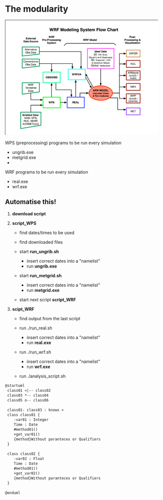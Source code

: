 # The modularity


![image](img/WRF-flowchart.png)

WPS (preprocessing) programs to be run every simulation
- ungrib.exe
- metgrid.exe
- 
WRF programs to be run every simulation
- real.exe
- wrf.exe

## Automatise this!

1. **download script**

1. **script_WPS**

   - find dates/times to be used
   
   - find downloaded files

   - start **run_ungrib.sh**
      - insert correct dates into a "namelist"
      - run **ungrib.exe**
      
    - start **run_metgrid.sh**
      - insert correct dates into a "namelist"
      - run **metgrid.exe**

   - start next script **script_WRF**
   
1. **scipt_WRF**

   - find output from the last script
   
   - run ./run_real.sh
      - insert correct dates into a "namelist"
      - run **real.exe**

   - run ./run_wrf.sh
      - insert correct dates into a "namelist"
      - run **wrf.exe**

   - run ./analysis_script.sh
     

```plantuml
@startuml
 class01 <|-- class02
 class03 *-- class04
 class05 o-- class06

 class01- class03 : knows >
 class class01 {
    -var01 : Integer
    Time : Date
    #method01()
    +get_var01()
    {method}Without paranteces or Qualifiers
 }
 
 class class02 {
    -var02 : Float
    Time : Date
    #method01()
    +get_var02()
    {method}Without paranteces or Qualifiers
 }

@enduml


```
